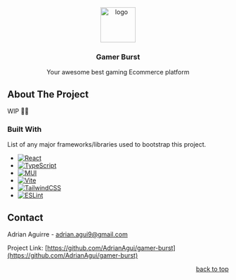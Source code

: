<!-- PROJECT LOGO -->

<a name="readme-top"></a>
<br />

<div align="center">
  <a href="https://github.com/AdrianAgui/gamer-burst">
    <img src="public/favicon.ico" alt="logo" width="80" height="80">
  </a>

  <h3 align="center">Gamer Burst</h3>

  <p align="center">
    Your awesome best gaming Ecommerce platform
  </p>
</div>

<!-- ABOUT THE PROJECT -->

## About The Project

WIP 🔨👷

### Built With

List of any major frameworks/libraries used to bootstrap this project.

- [![React][react.js]][react-url]
- [![TypeScript][typescript]][typescript-url]
- [![MUI][mui]][mui-url]
- [![Vite][vite]][vite-url]
- [![TailwindCSS][tailwind]][tailwind-url]
- [![ESLint][eslint]][eslint-url]

<!-- CONTACT -->

## Contact

Adrian Aguirre - adrian.agui9@gmail.com

Project Link: [https://github.com/AdrianAgui/gamer-burst](https://github.com/AdrianAgui/gamer-burst)

<p align="right"><a href="#readme-top">back to top</a></p>

<!-- MARKDOWN LINKS & IMAGES -->

[react.js]: https://img.shields.io/badge/React-20232A?style=for-the-badge&logo=react&logoColor=61DAFB
[react-url]: https://reactjs.org/
[typescript]: https://img.shields.io/badge/typescript-%23007ACC.svg?style=for-the-badge&logo=typescript&logoColor=white
[typescript-url]: https://www.typescriptlang.org/
[mui]: https://img.shields.io/badge/MUI-%230081CB.svg?style=for-the-badge&logo=mui&logoColor=white
[mui-url]: https://mui.com/
[vite]: https://img.shields.io/badge/vite-%23646CFF.svg?style=for-the-badge&logo=vite&logoColor=white
[vite-url]: https://vitejs.dev/
[tailwind]: https://img.shields.io/badge/tailwindcss-%2338B2AC.svg?style=for-the-badge&logo=tailwind-css&logoColor=white
[tailwind-url]: https://tailwindcss.com/
[eslint]: https://img.shields.io/badge/ESLint-4B3263?style=for-the-badge&logo=eslint&logoColor=white
[eslint-url]: https://eslint.org/
